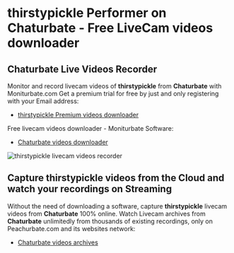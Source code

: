 # thirstypickle Performer on Chaturbate - Free LiveCam videos downloader

## Chaturbate Live Videos Recorder

Monitor and record livecam videos of **thirstypickle** from **Chaturbate** with Moniturbate.com
Get a premium trial for free by just and only registering with your Email address:
* [thirstypickle Premium videos downloader](https://moniturbate.com/request-demo-licence-key.html)

Free livecam videos downloader - Moniturbate Software:
* [Chaturbate videos downloader](https://moniturbate.com/moniturbate-download-software.html)

![thirstypickle livecam videos recorder](https://peachurnet.com/templates/moniturbate-software.png)


## Capture thirstypickle videos from the Cloud and watch your recordings on Streaming

Without the need of downloading a software, capture **thirstypickle** livecam videos from **Chaturbate** 100% online.
Watch Livecam archives from **Chaturbate** unlimitedly from thousands of existing recordings, only on Peachurbate.com and its websites network:
* [Chaturbate videos archives](https://peachurnet.com/)